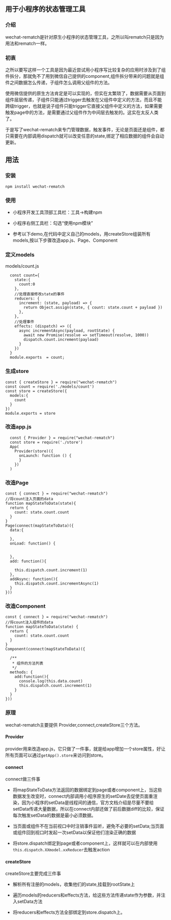 ## 用于小程序的状态管理工具

### 介绍
wechat-rematch是针对原生小程序的状态管理工具，之所以叫rematch只是因为用法和rematch一样。

### 初衷
之所以要写这样一个工具是因为最近尝试用小程序写比较复杂的应用时涉及到了组件拆分，那就免不了用到微信自己提供的component,组件拆分带来的问题就是组件之间数据怎么传递，子组件怎么调用父组件的方法。

使用微信提供的原生方法肯定是可以实现的，但实在太繁琐了，数据需要从页面到组件层层传递，子组件只能通过trigger去触发在父组件中定义的方法，而且不能跨级trigger，也就是说子组件只能trigger它直接父组件中定义的方法，如果需要触发page中的方法，是需要通过父组件作为中间层去触发的。这实在太反人类了。

于是写了wechat-rematch来专门管理数据，触发事件，无论是页面还是组件，都只需要在内部调用dispatch就可以改变任意的state,绑定了相应数据的组件会自动更新。

## 用法

### 安装

```
npm install wechat-rematch
```
### 使用

* 小程序开发工具顶部工具栏：工具->构建npm

* 小程序右侧工具栏：勾选“使用npm模块”

* 参考以下demo,在代码中定义自己的models，用createStore组装所有models,按以下步骤改造app.js、Page、Component

### 定义models

models/count.js
```
  const count={
    state:{
      count:0
    },
    //处理直接修改state的事件
    reducers: {
      increment: (state, payload) => {
        return Object.assign(state, { count: state.count + payload })
      },
    },
    //处理事件
    effects: (dispatch) => ({ 
      async incrementAsync(payload, rootState) {
        await new Promise(resolve => setTimeout(resolve, 1000))
        dispatch.count.increment(payload)
      }
    })
  }
  module.exports  = count;
```

### 生成store

```
const { createStore } = require("wechat-rematch")
const count = require('./models/count')
const store = createStore({
  models:{
    count
  }
})
module.exports = store
```

### 改造app.js

```
  const { Provider } = require("wechat-rematch")
  const store = require('./store')
  App(
    Provider(store)({
      onLaunch: function () {
      }
    })
  )
```

### 改造Page

```
const { connect } = require("wechat-rematch")
//将count注入页面的data
function mapStateToData(state){
  return {
    count: state.count.count
  }
}
Page(connect(mapStateToData)({
  data:{

  },
  onLoad: function() {
   
    
  },
  add: function(){
    
    this.dispatch.count.increment(1)
  },
  addAsync: function(){
    this.dispatch.count.incrementAsync(1)
  }
}))
```

### 改造Component

```
const { connect } = require("wechat-rematch")
//将count注入组件的data
function mapStateToData(state) {
  return {
    count: state.count.count
  }
}
Component(connect(mapStateToData)({

  /**
   * 组件的方法列表
   */
  methods: {
    add:function(){
      console.log(this.data.count)
      this.dispatch.count.increment(1)
    }
  }
}))

```

### 原理

wechat-rematch主要提供  Provider,connect,createStore三个方法。

#### Provider

provider用来改造app.js，它只做了一件事，就是给app增加一个store属性，好让所有页面可以通过`getApp().store`来访问到store。

#### connect

connect做三件事

* 将mapStateToData方法返回的数据绑定到page或者component上，当这些数据发生改变时，connect内部调用小程序原生的setDate去促使页面重渲染，因为小程序的setData是线程间的通信，官方文档介绍是尽量不要给setData传递大量数据，所以在connect内部还做了前后数据diff的比较，保证每次触发setData的数据是最小必须数据。

* 当页面或组件不在当前视口中时注销事件监听，避免不必要的setData;当页面或组件回到视口时发起一次setData以保证他们渲染正确的数据

* 将store.dispatch绑定到page或者component上，这样就可以在内部使用`this.dispatch.XXmodel.xxReducer`去触发action


#### createStore

createStore主要完成三件事

* 解析所有注册的models，收集他们的state,挂载到rootState上

* 遍历models的reducers和effects方法，给这些方法传递state作为参数，并注入setData方法

* 将reducers和effects方法全部绑定到store.dispatch上。